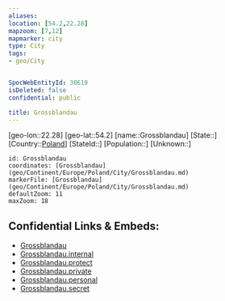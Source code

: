```yaml
---
aliases: 
location: [54.2,22.28]
mapzoom: [7,12] 
mapmarker: city 
type: City
tags:
- geo/City


SpocWebEntityId: 30610
isDeleted: false
confidential: public

title: Grossblandau
---
```

[geo-lon::22.28]
[geo-lat::54.2]
[name::Grossblandau]
[State::]
[Country::[Poland](geo/Continent/Europe/Poland.md)]
[StateId::]
[Population::]
[Unknown::]


```leaflet
id: Grossblandau
coordinates: [Grossblandau](geo/Continent/Europe/Poland/City/Grossblandau.md)
markerFile: [Grossblandau](geo/Continent/Europe/Poland/City/Grossblandau.md)
defaultZoom: 11 
maxZoom: 18
```


## Confidential Links & Embeds: 
- [Grossblandau](../../../../../../_public/geo/Continent/Europe/Poland/City/Grossblandau.md) 
- [Grossblandau.internal](../../../../../../_internal/geo/Continent/Europe/Poland/City/Grossblandau.internal.md) 
- [Grossblandau.protect](../../../../../../_protect/geo/Continent/Europe/Poland/City/Grossblandau.protect.md) 
- [Grossblandau.private](../../../../../../_private/geo/Continent/Europe/Poland/City/Grossblandau.private.md) 
- [Grossblandau.personal](../../../../../../_personal/geo/Continent/Europe/Poland/City/Grossblandau.personal.md) 
- [Grossblandau.secret](../../../../../../_secret/geo/Continent/Europe/Poland/City/Grossblandau.secret.md) 
